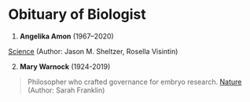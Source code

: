 
# Obituary of Biologist

1. **Angelika Amon** (1967–2020)

[Science](https://science.sciencemag.org/content/370/6522/1276) (Author: Jason M. Sheltzer, Rosella Visintin)

2. **Mary Warnock** (1924-2019)
>Philosopher who crafted governance for embryo research.
[Nature](https://www.nature.com/articles/d41586-019-01277-5) (Author: Sarah Franklin)
